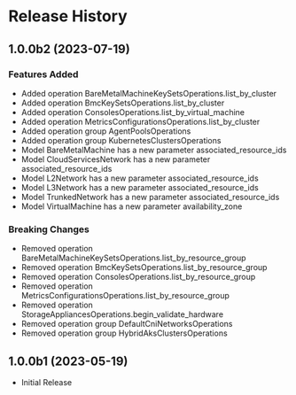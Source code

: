 # Release History

## 1.0.0b2 (2023-07-19)

### Features Added

  - Added operation BareMetalMachineKeySetsOperations.list_by_cluster
  - Added operation BmcKeySetsOperations.list_by_cluster
  - Added operation ConsolesOperations.list_by_virtual_machine
  - Added operation MetricsConfigurationsOperations.list_by_cluster
  - Added operation group AgentPoolsOperations
  - Added operation group KubernetesClustersOperations
  - Model BareMetalMachine has a new parameter associated_resource_ids
  - Model CloudServicesNetwork has a new parameter associated_resource_ids
  - Model L2Network has a new parameter associated_resource_ids
  - Model L3Network has a new parameter associated_resource_ids
  - Model TrunkedNetwork has a new parameter associated_resource_ids
  - Model VirtualMachine has a new parameter availability_zone

### Breaking Changes

  - Removed operation BareMetalMachineKeySetsOperations.list_by_resource_group
  - Removed operation BmcKeySetsOperations.list_by_resource_group
  - Removed operation ConsolesOperations.list_by_resource_group
  - Removed operation MetricsConfigurationsOperations.list_by_resource_group
  - Removed operation StorageAppliancesOperations.begin_validate_hardware
  - Removed operation group DefaultCniNetworksOperations
  - Removed operation group HybridAksClustersOperations

## 1.0.0b1 (2023-05-19)

* Initial Release
